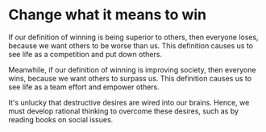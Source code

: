 # Change what it means to win 

If our definition of winning is being superior to others, then everyone loses, because we want others to be worse than us. This definition causes us to see life as a competition and put down others. 
 
Meanwhile, if our definition of winning is improving society, then everyone wins, because we want others to surpass us. This definition causes us to see life as a team effort and empower others.

It's unlucky that destructive desires are wired into our brains. Hence, we must develop rational thinking to overcome these desires, such as by reading books on social issues.
